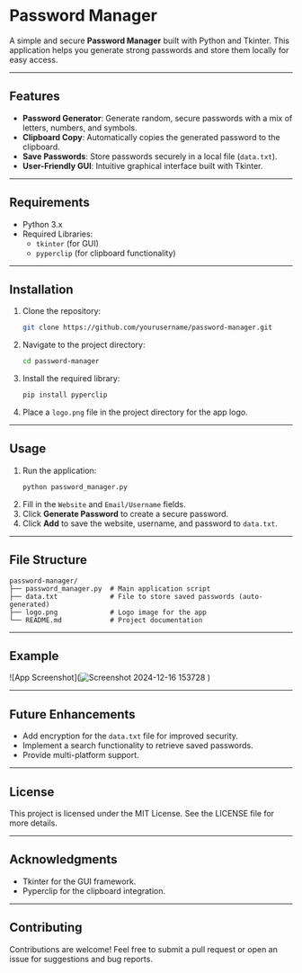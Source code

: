 # Password Manager

A simple and secure **Password Manager** built with Python and Tkinter. This application helps you generate strong passwords and store them locally for easy access.

---

## Features

- **Password Generator**: Generate random, secure passwords with a mix of letters, numbers, and symbols.
- **Clipboard Copy**: Automatically copies the generated password to the clipboard.
- **Save Passwords**: Store passwords securely in a local file (`data.txt`).
- **User-Friendly GUI**: Intuitive graphical interface built with Tkinter.

---

## Requirements

- Python 3.x
- Required Libraries:
  - `tkinter` (for GUI)
  - `pyperclip` (for clipboard functionality)

---

## Installation

1. Clone the repository:
   ```bash
   git clone https://github.com/yourusername/password-manager.git
   ```
2. Navigate to the project directory:
   ```bash
   cd password-manager
   ```
3. Install the required library:
   ```bash
   pip install pyperclip
   ```
4. Place a `logo.png` file in the project directory for the app logo.

---

## Usage

1. Run the application:
   ```bash
   python password_manager.py
   ```
2. Fill in the `Website` and `Email/Username` fields.
3. Click **Generate Password** to create a secure password.
4. Click **Add** to save the website, username, and password to `data.txt`.

---

## File Structure

```
password-manager/
├── password_manager.py  # Main application script
├── data.txt             # File to store saved passwords (auto-generated)
├── logo.png             # Logo image for the app
└── README.md            # Project documentation
```

---

## Example

![App Screenshot](![Screenshot 2024-12-16 153728](https://github.com/user-attachments/assets/8da47588-a4b7-4ae1-973c-b58dd539b479)
)  



---

## Future Enhancements

- Add encryption for the `data.txt` file for improved security.
- Implement a search functionality to retrieve saved passwords.
- Provide multi-platform support.

---

## License

This project is licensed under the MIT License. See the LICENSE file for more details.

---

## Acknowledgments

- Tkinter for the GUI framework.
- Pyperclip for the clipboard integration.

---

## Contributing

Contributions are welcome! Feel free to submit a pull request or open an issue for suggestions and bug reports.
